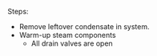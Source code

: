 Steps:
-	Remove leftover condensate in system.
-	Warm-up steam components
	-	All drain valves are open